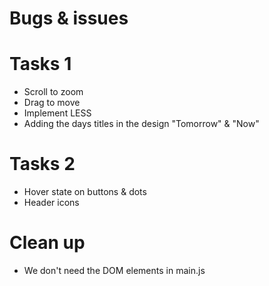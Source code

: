 # Bugs & issues

# Tasks 1
- Scroll to zoom
- Drag to move
- Implement LESS
- Adding the days titles in the design "Tomorrow" & "Now"

# Tasks 2
- Hover state on buttons & dots
- Header icons

# Clean up
- We don't need the DOM elements in main.js